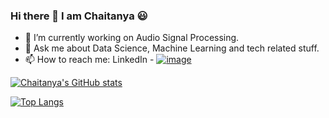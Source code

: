 ### Hi there 👋 I am Chaitanya 😃


- 🔭 I’m currently working on Audio Signal Processing.
- 💬 Ask me about Data Science, Machine Learning and tech related stuff.
- 📫 How to reach me: LinkedIn - [![image](https://img.shields.io/badge/LinkedIn-0077B5?style=for-the-badge&logo=linkedin&logoColor=white)](https://www.linkedin.com/in/chaitanya-pandit-40325a172/)


[![Chaitanya's GitHub stats](https://github-readme-stats.vercel.app/api?username=ChaitanyaPandit1998&show_icons=true&theme=radical)](https://github.com/ChaitanyaPandit1998/github-readme-stats)


[![Top Langs](https://github-readme-stats.vercel.app/api/top-langs/?username=ChaitanyaPandit1998&show_icons=true&theme=radical)](https://github.com/ChaitanyaPandit1998/github-readme-stats)

<!--
**ChaitanyaPandit1998/ChaitanyaPandit1998** is a ✨ _special_ ✨ repository because its `README.md` (this file) appears on your GitHub profile.

Here are some ideas to get you started:

- 🔭 I’m currently working on ...
- 🌱 I’m currently learning ...
- 👯 I’m looking to collaborate on ...
- 🤔 I’m looking for help with ...
- 💬 Ask me about ...
- 📫 How to reach me: ...
- 😄 Pronouns: ...
- ⚡ Fun fact: ...
-->
